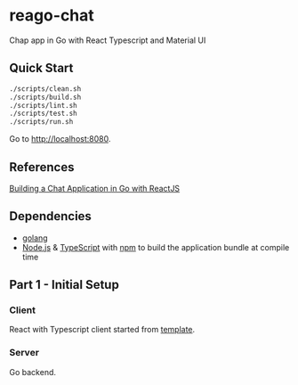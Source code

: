 # reago-chat

Chap app in Go with React Typescript and Material UI

## Quick Start

```bash
./scripts/clean.sh
./scripts/build.sh
./scripts/lint.sh
./scripts/test.sh
./scripts/run.sh
```

Go to <http://localhost:8080>.

## References

[Building a Chat Application in Go with ReactJS](https://tutorialedge.net/projects/chat-system-in-go-and-react/)

## Dependencies

* [golang](https://golang.org/)
* [Node.js](https://nodejs.org/) & [TypeScript](https://www.typescriptlang.org/) with [npm](https://www.npmjs.com/) to build the application bundle at compile time

## Part 1 - Initial Setup

### Client

React with Typescript client started from [template](./client/material-ui-nextjs-ts.md).

### Server

Go backend.

